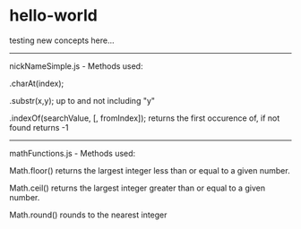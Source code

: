 # hello-world
testing new concepts here...

-----------------
nickNameSimple.js - Methods used:

.charAt(index);

.substr(x,y);  up to and not including "y"

.indexOf(searchValue, [, fromIndex]);  returns the first occurence of, if not found returns -1

----------------
mathFunctions.js - Methods used:

Math.floor() returns the largest integer less than or equal to a given number.

Math.ceil() returns the largest integer greater than or equal to a given number.

Math.round() rounds to the nearest integer
